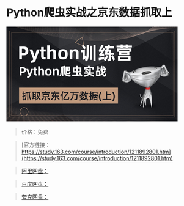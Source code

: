# Python爬虫实战之京东数据抓取上

![img](../../../assets/study163/free/3834f0052fa343688cecea596201acac.jpg)

> 价格：免费

> [官方链接：https://study.163.com/course/introduction/1211892801.htm](https://study.163.com/course/introduction/1211892801.htm)

> [阿里网盘：]()

> [百度网盘：]()

> [夸克网盘：]()

